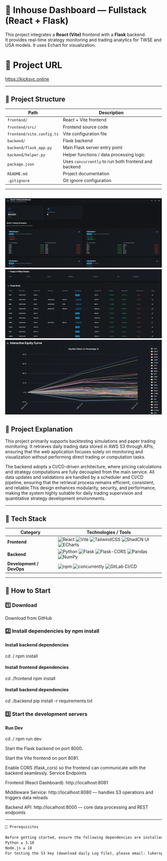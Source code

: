 # 🧠 Inhouse Dashboard — Fullstack (React + Flask)

This project integrates a **React (Vite)** frontend with a **Flask** backend.  
It provides real-time strategy monitoring and trading analytics for TWSE and USA models.
It uses Echart for visualization.

# 📁  Project URL
https://kicksvc.online

---

## 📁 Project Structure

| Path                          | Description                                         |
|-------------------------------|-----------------------------------------------------|
| `frontend/`                   | React + Vite frontend                              |
| `frontend/src/`               | Frontend source code                               |
| `frontend/vite.config.ts`     | Vite configuration file                            |
| `backend/`                    | Flask backend                                      |
| `backend/flask_app.py`        | Main Flask server entry point                      |
| `backend/helper.py`          | Helper functions / data processing logic           |
| `package.json`               | Uses `concurrently` to run both frontend and backend |
| `README.md`                  | Project documentation                              |
| `.gitignore`                 | Git ignore configuration                           |

---



![Dashboard Preview](./png/png1.png)
![Dashboard Preview](./png/png2.png)
![Dashboard Preview](./png/png3.png)
---

## 🚀 Project Explanation
This project primarily supports backtesting simulations and paper trading monitoring.
It retrieves daily trading data stored in AWS S3 through APIs, ensuring that the web application focuses solely on monitoring and visualization without performing direct trading or computation tasks.

The backend adopts a CI/CD-driven architecture, where pricing calculations and strategy computations are fully decoupled from the main service.
All data updates and validations are handled by a scheduler and CI/CD pipeline, ensuring that the retrieval process remains efficient, consistent, and reliable.This design enhances modularity, security, and performance, making the system highly suitable for daily trading supervision and quantitative strategy development environments.


---


## 🧰 Tech Stack

| Category | Technologies / Tools |
|-----------|----------------------|
| **Frontend** | ![React](https://img.shields.io/badge/React-20232A?logo=react&logoColor=61DAFB) ![Vite](https://img.shields.io/badge/Vite-646CFF?logo=vite&logoColor=white) ![TailwindCSS](https://img.shields.io/badge/Tailwind_CSS-06B6D4?logo=tailwindcss&logoColor=white) ![ShadCN UI](https://img.shields.io/badge/ShadCN_UI-black?logo=shadcnui) ![ECharts](https://img.shields.io/badge/ECharts-AA344D?logo=apacheecharts&logoColor=white) |
| **Backend** | ![Python](https://img.shields.io/badge/Python-3776AB?logo=python&logoColor=white) ![Flask](https://img.shields.io/badge/Flask-000000?logo=flask&logoColor=white) ![Flask-CORS](https://img.shields.io/badge/Flask--CORS-lightgrey) ![Pandas](https://img.shields.io/badge/Pandas-150458?logo=pandas&logoColor=white) ![NumPy](https://img.shields.io/badge/NumPy-013243?logo=numpy&logoColor=white) |
| **Development / DevOps** | ![npm](https://img.shields.io/badge/npm-CB3837?logo=npm&logoColor=white) ![concurrently](https://img.shields.io/badge/concurrently-grey) ![GitLab CI/CD](https://img.shields.io/badge/GitLab_CI/CD-FC6D26?logo=gitlab&logoColor=white) |

---

## 🚀 How to Start

### 1️⃣ Download
Download from GitHub

### 2️⃣ Install dependencies by npm install
#### Install backend dependencies
cd ./
npm install

#### Install frontend dependencies
cd ./frontend
npm install

#### Install backend dependencies
cd ./backend
pip install -r requirements.txt


### 3️⃣ Start the development servers
#### Run Dev
cd ./
npm run dev

Start the Flask backend on port 8000.

Start the Vite frontend on port 8081.

Enable CORS (flask_cors) so the frontend can communicate with the backend seamlessly.
Service Endpoints

Frontend (React Dashboard): http://localhost:8081

Middleware Service: http://localhost:8080 — handles S3 operations and triggers data reloads

Backend API: http://localhost:8000 — core data processing and REST endpoints


---

```bash
📝 Prerequisites

Before getting started, ensure the following dependencies are installed on your system:
Python ≥ 3.10
Node.js ≥ 18
For testing the S3 key (download daily Log file), please email: lukerspace@gmail.com 


